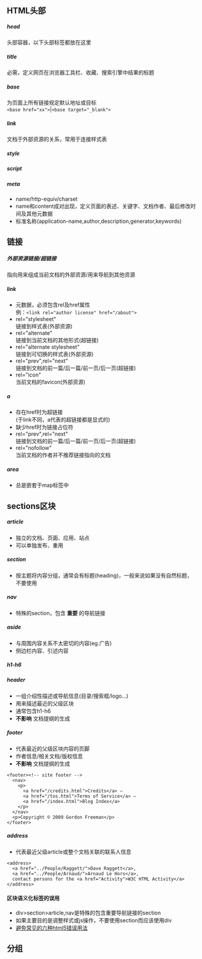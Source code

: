 HTML头部
---
##### head
头部容器，以下头部标签都放在这里
##### title
必需，定义网页在浏览器工具栏、收藏、搜索引擎中结果的标题
##### base
为页面上所有链接规定默认地址或目标  
`<base href="xx">`|`<base target="_blank">`
##### link
文档于外部资源的关系，常用于连接样式表
##### style
##### script
##### meta
- name/http-equiv/charset
- name和content成对出现，定义页面的表述、关键字、文档作者、最后修改时间及其他元数据
- 标准名称(application-name,author,description,generator,keywords)

链接
---
##### 外部资源链接/超链接
指向用来组成当前文档的外部资源/用来导航到其他资源
##### link
- 元数据，必须包含rel及href属性  
例：`<link rel="author license" href="/about">`
- rel="stylesheet"  
链接到样式表(外部资源)
- rel="alternate"  
链接到当前文档的其他形式(超链接)
- rel="alternate stylesheet"  
链接到可切换的样式表(外部资源)
- rel="prev",rel="next"  
链接到文档的前一篇/后一篇/前一页/后一页(超链接)
- rel="icon"  
当前文档的favicon(外部资源)
##### a
- 存在href时为超链接  
(于link不同，a代表的超链接都是显式的)
- 缺少href时为链接占位符
- rel="prev",rel="next"  
链接到文档的前一篇/后一篇/前一页/后一页(超链接)
- rel="nofollow"  
当前文档的作者并不推荐链接指向的文档
##### area
- 总是嵌套于map标签中

sections区块
----------
##### article
- 独立的文档、页面、应用、站点
- 可以单独发布、重用
##### section
- 按主题将内容分组，通常会有标题(heading)，一般来说如果没有自然标题，不要使用 
##### nav
- 特殊的section，包含 __重要__ 的导航链接
##### aside
- 与周围内容关系不太密切的内容(eg.广告)
- 侧边栏内容、引述内容
##### h1-h6
##### header
- 一组介绍性描述或导航信息(目录/搜索框/logo...)
- 用来描述最近的父级区块
- 通常包含h1-h6
- __不影响__ 文档提纲的生成
##### footer
- 代表最近的父级区块内容的页脚
- 作者信息/相关文档/版权信息
- __不影响__ 文档提纲的生成
```
<footer><!-- site footer -->
  <nav>
    <p>
      <a href="/credits.html">Credits</a> —
      <a href="/tos.html">Terms of Service</a> —
      <a href="/index.html">Blog Index</a>
    </p>
  </nav>
  <p>Copyright © 2009 Gordon Freeman</p>
</footer>
```
##### address
- 代表最近父级article或整个文档关联的联系人信息  
```
<address>
  <a href="../People/Raggett/">Dave Raggett</a>,
  <a href="../People/Arnaud/">Arnaud Le Hors</a>,
  contact persons for the <a href="Activity">W3C HTML Activity</a>
</address>
```
#### 区块语义化标签的误用
- div>section>article,nav是特殊的包含重要导航链接的section
- 如果主要目的是调整样式或js操作，不要使用section而应该使用div
- [避免常见的六种html5错误用法](http://wlog.cn/html/avoiding-common-html5-mistakes.html)

分组
---